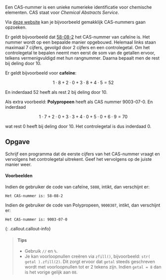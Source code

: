 Een CAS-nummer is een unieke numerieke identificatie voor chemische elementen. CAS staat voor *Chemical Abstracts Service*.

Via <a href="https://commonchemistry.cas.org/" target="_blank">deze website</a> kan je bijvoorbeeld gemakklijk CAS-nummers gaan opzoeken.

Er geldt bijvoorbeeld dat <a href="https://commonchemistry.cas.org/detail?cas_rn=58-08-2" target="_blank">58-08-2</a> het CAS-nummer van cafeïne is. Het nummer wordt op een bepaalde manier opgebouwd. Helemaal links staan maximaal 7 cijfers, gevolgd door 2 cijfers en een controlegetal. Om het controlegetal te bepalen neemt men eerst de som van de getallen ervoor, telkens vermenigvuldigd met hun rangnummer. Daarna bepaalt men de rest bij deling door 10.

Er geldt bijvoorbeeld voor **cafeïne**:

$$
\mathsf{1\cdot 8 + 2\cdot 0 +3\cdot 8+4\cdot 5 = 52}
$$

En inderdaad 52 heeft als rest 2 bij deling door 10.

Als extra voorbeeld: **Polypropeen** heeft als CAS nummer 9003-07-0. En inderdaad 

$$
\mathsf{1 \cdot 7 + 2\cdot 0 + 3\cdot 3+4\cdot 0+5\cdot 0+6\cdot 9 = 70}
$$

wat rest 0 heeft bij deling door 10. Het controlegetal is dus inderdaad 0.

## Opgave

Schrijf een programma dat de eerste cijfers van het CAS-nummer vraagt en vervolgens het controlegetal uitrekent. Geef het vervolgens op de juiste manier weer.

#### Voorbeelden
Indien de gebruiker de code van cafeïne, `5808`, intikt, dan verschijnt er:

```
Het CAS-nummer is: 58-08-2
```

Indien de gebruiker de code van Polypropeen, `9000307`, intikt, dan verschijnt er:

```
Het CAS-nummer is: 9003-07-0
```

{: .callout.callout-info}
> #### Tips
> - Gebruik `//` en `%`.
> - Je kan voorloopnullen creëren via `zfill()`, bijvoorbeeld: `str( getal ).zfill(2)`. Dit zorgt ervoor dat `getal` steeds geschreven wordt met voorloopnullen tot er 2 tekens zijn. Indien `getal = 8` dan is het vorige gelijk aan `08`.
